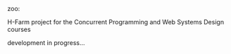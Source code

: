 zoo:

H-Farm project for the Concurrent Programming and Web Systems Design courses

development in progress...
